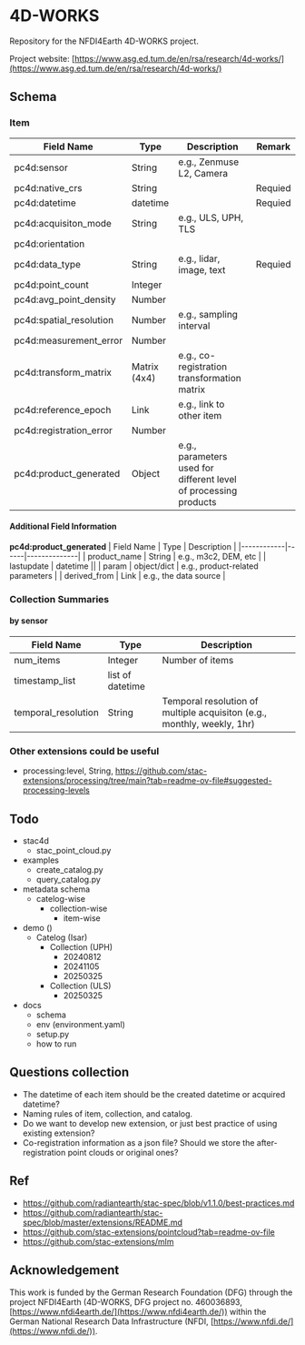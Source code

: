 # 4D-WORKS
Repository for the NFDI4Earth 4D-WORKS project.

Project website: [https://www.asg.ed.tum.de/en/rsa/research/4d-works/](https://www.asg.ed.tum.de/en/rsa/research/4d-works/)

## Schema



### Item

| Field Name | Type | Description  | Remark |
|------------|------|--------------|--------|
| pc4d:sensor | String | e.g., Zenmuse L2, Camera | | 
| pc4d:native_crs | String  |              | Requied |
| pc4d:datetime | datetime |              | Requied |
| pc4d:acquisiton_mode | String | e.g., ULS, UPH, TLS |
| pc4d:orientation |  ||
| pc4d:data_type | String | e.g., lidar, image, text | Requied |
| pc4d:point_count | Integer ||
| pc4d:avg_point_density | Number ||
| pc4d:spatial_resolution | Number | e.g., sampling interval |
| pc4d:measurement_error | Number ||
| pc4d:transform_matrix | Matrix (4x4) | e.g., co-registration transformation matrix |
| pc4d:reference_epoch | Link | e.g., link to other item |
| pc4d:registration_error | Number | |
| pc4d:product_generated | Object | e.g., parameters used for different level of processing products |

#### Additional Field Information

**pc4d:product_generated**
| Field Name | Type | Description  |
|------------|------|--------------|
| product_name | String | e.g., m3c2, DEM, etc |
| lastupdate | datetime ||
| param | object/dict | e.g., product-related parameters |
| derived_from | Link | e.g., the data source |


### Collection Summaries

#### by sensor
| Field Name | Type | Description  |
|------------|------|--------------|
| num_items | Integer | Number of items |
| timestamp_list | list of datetime |              |
| temporal_resolution | String | Temporal resolution of multiple acquisiton (e.g., monthly, weekly, 1hr) |



### Other extensions could be useful
- processing:level, String, https://github.com/stac-extensions/processing/tree/main?tab=readme-ov-file#suggested-processing-levels

## Todo

- stac4d
  - stac_point_cloud.py
- examples
  - create_catalog.py
  - query_catalog.py
- metadata schema
  - catelog-wise
    - collection-wise
      - item-wise
- demo ()
  - Catelog (Isar)
    - Collection (UPH)
      - 20240812
      - 20241105
      - 20250325
    - Collection (ULS)
      - 20250325
- docs
  - schema
  - env (environment.yaml)
  - setup.py
  - how to run


## Questions collection

- The datetime of each item should be the created datetime or acquired datetime?
- Naming rules of item, collection, and catalog.
- Do we want to develop new extension, or just best practice of using existing extension?
- Co-registration information as a json file? Should we store the after-registration point clouds or original ones?


## Ref

- https://github.com/radiantearth/stac-spec/blob/v1.1.0/best-practices.md
- https://github.com/radiantearth/stac-spec/blob/master/extensions/README.md
- https://github.com/stac-extensions/pointcloud?tab=readme-ov-file
- https://github.com/stac-extensions/mlm


## Acknowledgement
This work is funded by the German Research Foundation (DFG) through the project NFDI4Earth (4D-WORKS, DFG project no. 460036893, [https://www.nfdi4earth.de/](https://www.nfdi4earth.de/)) within the German National Research Data Infrastructure (NFDI, [https://www.nfdi.de/](https://www.nfdi.de/)). 
